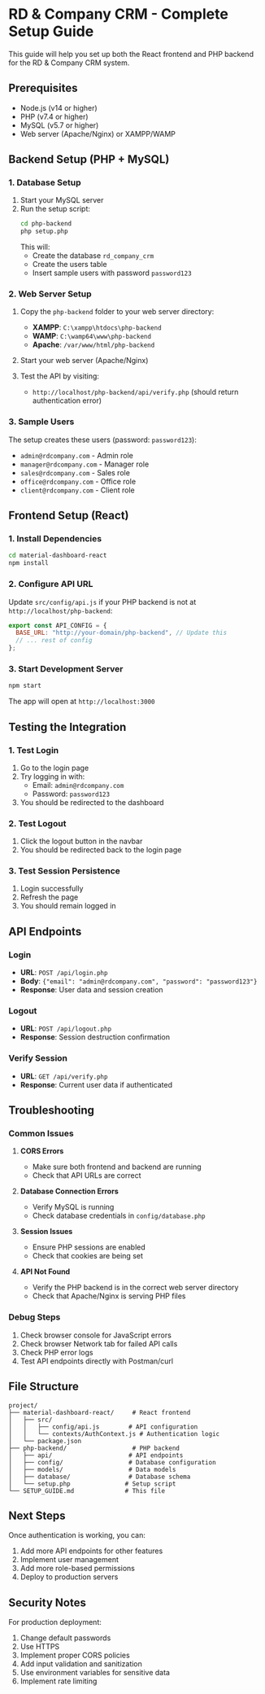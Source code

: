 # RD & Company CRM - Complete Setup Guide

This guide will help you set up both the React frontend and PHP backend for the RD & Company CRM system.

## Prerequisites

- Node.js (v14 or higher)
- PHP (v7.4 or higher)
- MySQL (v5.7 or higher)
- Web server (Apache/Nginx) or XAMPP/WAMP

## Backend Setup (PHP + MySQL)

### 1. Database Setup
1. Start your MySQL server
2. Run the setup script:
   ```bash
   cd php-backend
   php setup.php
   ```
   This will:
   - Create the database `rd_company_crm`
   - Create the users table
   - Insert sample users with password `password123`

### 2. Web Server Setup
1. Copy the `php-backend` folder to your web server directory:
   - **XAMPP**: `C:\xampp\htdocs\php-backend`
   - **WAMP**: `C:\wamp64\www\php-backend`
   - **Apache**: `/var/www/html/php-backend`

2. Start your web server (Apache/Nginx)

3. Test the API by visiting:
   - `http://localhost/php-backend/api/verify.php` (should return authentication error)

### 3. Sample Users
The setup creates these users (password: `password123`):
- `admin@rdcompany.com` - Admin role
- `manager@rdcompany.com` - Manager role  
- `sales@rdcompany.com` - Sales role
- `office@rdcompany.com` - Office role
- `client@rdcompany.com` - Client role

## Frontend Setup (React)

### 1. Install Dependencies
```bash
cd material-dashboard-react
npm install
```

### 2. Configure API URL
Update `src/config/api.js` if your PHP backend is not at `http://localhost/php-backend`:
```javascript
export const API_CONFIG = {
  BASE_URL: "http://your-domain/php-backend", // Update this
  // ... rest of config
};
```

### 3. Start Development Server
```bash
npm start
```

The app will open at `http://localhost:3000`

## Testing the Integration

### 1. Test Login
1. Go to the login page
2. Try logging in with:
   - Email: `admin@rdcompany.com`
   - Password: `password123`
3. You should be redirected to the dashboard

### 2. Test Logout
1. Click the logout button in the navbar
2. You should be redirected back to the login page

### 3. Test Session Persistence
1. Login successfully
2. Refresh the page
3. You should remain logged in

## API Endpoints

### Login
- **URL**: `POST /api/login.php`
- **Body**: `{"email": "admin@rdcompany.com", "password": "password123"}`
- **Response**: User data and session creation

### Logout  
- **URL**: `POST /api/logout.php`
- **Response**: Session destruction confirmation

### Verify Session
- **URL**: `GET /api/verify.php`
- **Response**: Current user data if authenticated

## Troubleshooting

### Common Issues

1. **CORS Errors**
   - Make sure both frontend and backend are running
   - Check that API URLs are correct

2. **Database Connection Errors**
   - Verify MySQL is running
   - Check database credentials in `config/database.php`

3. **Session Issues**
   - Ensure PHP sessions are enabled
   - Check that cookies are being set

4. **API Not Found**
   - Verify the PHP backend is in the correct web server directory
   - Check that Apache/Nginx is serving PHP files

### Debug Steps

1. Check browser console for JavaScript errors
2. Check browser Network tab for failed API calls
3. Check PHP error logs
4. Test API endpoints directly with Postman/curl

## File Structure

```
project/
├── material-dashboard-react/     # React frontend
│   ├── src/
│   │   ├── config/api.js        # API configuration
│   │   └── contexts/AuthContext.js # Authentication logic
│   └── package.json
├── php-backend/                  # PHP backend
│   ├── api/                     # API endpoints
│   ├── config/                  # Database configuration
│   ├── models/                  # Data models
│   ├── database/                # Database schema
│   └── setup.php               # Setup script
└── SETUP_GUIDE.md              # This file
```

## Next Steps

Once authentication is working, you can:
1. Add more API endpoints for other features
2. Implement user management
3. Add more role-based permissions
4. Deploy to production servers

## Security Notes

For production deployment:
1. Change default passwords
2. Use HTTPS
3. Implement proper CORS policies
4. Add input validation and sanitization
5. Use environment variables for sensitive data
6. Implement rate limiting
